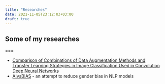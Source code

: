 ```yaml
---
title: "Researches"
date: 2021-11-05T23:12:03+03:00
draft: true
---
```

## Some of my researches
===
* [Comparison of Combinations of Data Augmentation Methods and Transfer Learning Strategies in Image Classification Used in Convolution Deep Neural Networks](https://ieeexplore.ieee.org/document/9396724/)
* [AIvsBIAS](https://github.com/mmkuznecov/AIvsBIAS) - an attempt to reduce gender bias in NLP models